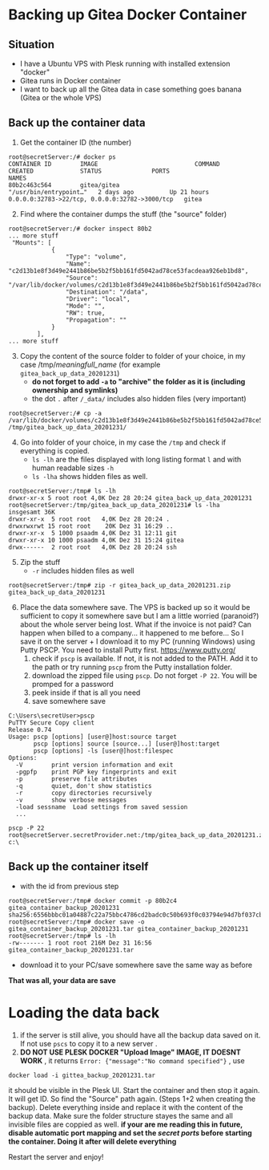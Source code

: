 # Backing up Gitea Docker Container

## Situation

- I have a Ubuntu VPS with Plesk running with installed extension "docker"
- Gitea runs in Docker container
- I want to back up all the Gitea data in case something goes banana (Gitea or the whole VPS)

## Back up the container data

1. Get the container ID (the number)

```shell
root@secretServer:/# docker ps
CONTAINER ID        IMAGE                           COMMAND                  CREATED             STATUS              PORTS                                            NAMES
80b2c463c564        gitea/gitea                     "/usr/bin/entrypoint…"   2 days ago          Up 21 hours         0.0.0.0:32783->22/tcp, 0.0.0.0:32782->3000/tcp   gitea
```

2. Find where the container dumps the stuff (the "source" folder)

```shell
root@secretServer:/# docker inspect 80b2
... more stuff
 "Mounts": [
            {
                "Type": "volume",
                "Name": "c2d13b1e8f3d49e2441b86be5b2f5bb161fd5042ad78ce53facdeaa926eb1bd8",
                "Source": "/var/lib/docker/volumes/c2d13b1e8f3d49e2441b86be5b2f5bb161fd5042ad78ce53facdeaa926eb1bd8/_data",
                "Destination": "/data",
                "Driver": "local",
                "Mode": "",
                "RW": true,
                "Propagation": ""
            }
        ],
... more stuff
```

3. Copy the content of the source folder to folder of your choice, in my case /tmp/_meaningfull_name_ (for example `gitea_back_up_data_20201231`)
   - **do not forget to add `-a` to "archive" the folder as it is (including ownership and symlinks)**
   - the dot `.` after `/_data/` includes also hidden files (very important)

```shell
root@secretServer:/# cp -a /var/lib/docker/volumes/c2d13b1e8f3d49e2441b86be5b2f5bb161fd5042ad78ce53facdeaa926eb1bd8/_data/. /tmp/gitea_back_up_data_20201231/
```

4. Go into folder of your choice, in my case the `/tmp` and check if everything is copied.
   - `ls -lh` are the files displayed with long listing format `l` and with human readable sizes `-h`
   - `ls -lha` shows hidden files as well.

```shell
root@secretServer:/tmp# ls -lh
drwxr-xr-x 5 root root 4,0K Dez 28 20:24 gitea_back_up_data_20201231
root@secretServer:/tmp/gitea_back_up_data_20201231# ls -lha
insgesamt 36K
drwxr-xr-x  5 root root   4,0K Dez 28 20:24 .
drwxrwxrwt 15 root root    20K Dez 31 16:29 ..
drwxr-xr-x  5 1000 psaadm 4,0K Dez 31 12:11 git
drwxr-xr-x 10 1000 psaadm 4,0K Dez 31 15:24 gitea
drwx------  2 root root   4,0K Dez 28 20:24 ssh
```

5. Zip the stuff
   - `-r` includes hidden files as well

```shell
root@secretServer:/tmp# zip -r gitea_back_up_data_20201231.zip gitea_back_up_data_20201231
```

6. Place the data somewhere save. The VPS is backed up so it would be sufficient to copy it somewhere save but I am a little worried (paranoid?) about the whole server being lost. What if the invoice is not paid? Can happen when billed to a company... it happened to me before... So I save it on the server + I download it to my PC (running Windows) using Putty PSCP. You need to install Putty first. <https://www.putty.org/>
   1. check if `pscp` is available. If not, it is not added to the PATH. Add it to the path or try running `pscp` from the Putty installation folder.
   2. download the zipped file using `pscp`. Do not forget `-P 22`. You will be promped for a password
   3. peek inside if that is all you need
   4. save somewhere save

```shell
C:\Users\secretUser>pscp
PuTTY Secure Copy client
Release 0.74
Usage: pscp [options] [user@]host:source target
       pscp [options] source [source...] [user@]host:target
       pscp [options] -ls [user@]host:filespec
Options:
  -V        print version information and exit
  -pgpfp    print PGP key fingerprints and exit
  -p        preserve file attributes
  -q        quiet, don't show statistics
  -r        copy directories recursively
  -v        show verbose messages
  -load sessname  Load settings from saved session
  ...
```

```
pscp -P 22 root@secretServer.secretProvider.net:/tmp/gitea_back_up_data_20201231.zip c:\
```

## Back up the container itself

- with the id from previous step

```shell
root@secretServer:/tmp# docker commit -p 80b2c4 gitea_container_backup_20201231
sha256:6556bbbc01a04887c22a75bbc4786cd2badc0c50b693f0c03794e94d7bf037cb
root@secretServer:/tmp# docker save -o gitea_container_backup_20201231.tar gitea_container_backup_20201231
root@secretServer:/tmp# ls -lh
-rw------- 1 root root 216M Dez 31 16:56 gitea_container_backup_20201231.tar
```

- download it to your PC/save somewhere save the same way as before

**That was all, your data are save**

# Loading the data back

1. if the server is still alive, you should have all the backup data saved on it. If not use `pscs` to copy it to a new server .
2. **DO NOT USE PLESK DOCKER "Upload Image" IMAGE, IT DOESNT WORK** , it returns `Error: {"message":"No command specified"}` , use

```
docker load -i gittea_backup_20201231.tar
```

it should be visible in the Plesk UI. Start the container and then stop it again. It will get ID. So find the "Source" path again. (Steps 1+2 when creating the backup). Delete everything inside and replace it with the content of the backup data. Make sure the folder structure stayes the same and all invisible files are coppied as well. **if your are me reading this in future, disable automatic port mapping and set the _secret ports_ before starting the container. Doing it after will delete everything**

 Restart the server and enjoy!
